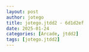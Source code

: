 ```yaml
---
layout: post
author: jotego
title: jotego.jtdd2 - 6d1d2ef
date: 2025-01-24
categories: [Arcade, jtdd2]
tags: [jotego.jtdd2]
---
```


